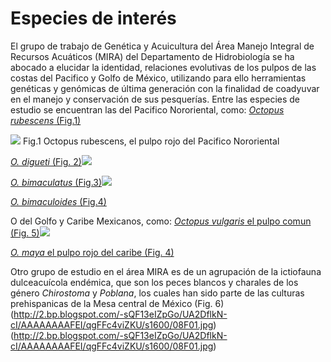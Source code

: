 # Especies de interés
El grupo de trabajo de Genética y Acuicultura del Área Manejo Integral de Recursos Acuáticos (MIRA) del Departamento de Hidrobiología se ha abocado a elucidar la identidad, relaciones evolutivas de los pulpos de las costas del Pacifico y Golfo de México, utilizando para ello herramientas genéticas y genómicas de última generación con la finalidad de coadyuvar en el manejo y conservación de sus pesquerías.
Entre las especies de estudio se encuentran las del Pacifico Nororiental, como:
[*Octopus rubescens* (Fig.1)](https://upload.wikimedia.org/wikipedia/commons/thumb/c/cb/O-rubescens.jpg/800px-O-rubescens.jpg?1515514946778_genus) 

![](https://upload.wikimedia.org/wikipedia/commons/thumb/c/cb/O-rubescens.jpg/800px-O-rubescens.jpg?1515514946778)
Fig.1 Octopus rubescens, el pulpo rojo del Pacifico Nororiental

[*O. digueti* (Fig. 2)](http://cephbase.eol.org/sites/cephbase.eol.org/files/styles/large/public/cb0619.jpg?itok=gHY3g8mp)![](http://cephbase.eol.org/sites/cephbase.eol.org/files/styles/large/public/cb0619.jpg?itok=gHY3g8mp)

[*O. bimaculatus* (Fig.3)](http://cephbase.eol.org/sites/cephbase.eol.org/files/styles/large/public/cb1345.jpg?itok=gpfzPLtQ)![](http://cephbase.eol.org/sites/cephbase.eol.org/files/styles/large/public/cb1345.jpg?itok=gpfzPLtQ)

[*O. bimaculoides* (Fig.4)](http://cephbase.eol.org/sites/cephbase.eol.org/files/styles/large/public/cb1304.jpg?itok=v4ofllN8)

O del Golfo y Caribe Mexicanos, como: [*Octopus vulgaris* el pulpo comun (Fig. 5)](http://cephbase.eol.org/sites/cephbase.eol.org/files/styles/large/public/cb0886.jpg?itok=QyLcK6Y-)![](http://cephbase.eol.org/sites/cephbase.eol.org/files/styles/large/public/cb0886.jpg?itok=QyLcK6Y-)

[*O. maya* el pulpo rojo del caribe (Fig. 4)](http://cephbase.eol.org/sites/cephbase.eol.org/files/styles/large/public/cb1022.jpg?itok=2rv-xqpT)

Otro grupo de estudio en el área MIRA es de un agrupación de la ictiofauna dulceacuícola endémica, que son los peces blancos y charales de los género *Chirostoma* y *Poblana*, los cuales han sido parte de las culturas prehispanicas de la Mesa central de México (Fig. 6)(http://2.bp.blogspot.com/-sQF13eIZpGo/UA2DflkN-cI/AAAAAAAAFEI/qgFFc4viZKU/s1600/08F01.jpg)(http://2.bp.blogspot.com/-sQF13eIZpGo/UA2DflkN-cI/AAAAAAAAFEI/qgFFc4viZKU/s1600/08F01.jpg)
